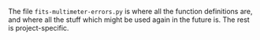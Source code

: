 The file `fits-multimeter-errors.py` is where all the function definitions are, and where all the stuff which might be used again in the future is. The rest is project-specific.
